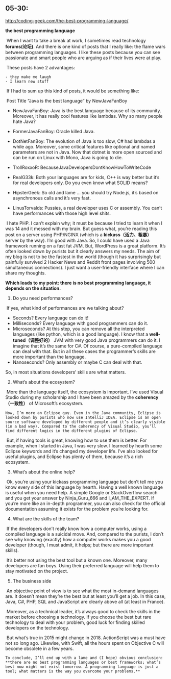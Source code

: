 ## 05-30:

http://coding-geek.com/the-best-programming-language/

**the best programming language**

​	When I want to take a break at work, I sometimes read technology **forums(论坛)**. And there is one kind of posts that I really like: the flame wars between programming languages. I like these posts because you can see passionate and smart people who are arguing as if their lives were at play.

​	These posts have 2 advantages:

	- they make me laugh
	- I learn new stuff



​	If I had to sum up this kind of posts, it would be something like:

​	Post Title “Java is the best language” by NewJavaFanBoy 

- NewJavaFanBoy: Java is the best language because of its community. Moreover, it has really cool features like lambdas. Why so many people hate Java?

- FormerJavaFanBoy: Oracle killed Java.

- DotNetFanBoy: The evolution of Java is too slow, C# had lambdas a while ago. Moreover, some critical features like optional and named parameters are not in Java. Now that dotnet is more open sourced and can be run on Linux with Mono, Java is going to die.

- TrollRoxxoR: BecauseJavaDevelopersDontKnowHowToWriteCode

- RealG33k: Both your languages are for kids, C++ is way better but it’s for real developers only. Do you even know what SOLID means?

- HipsterGeek: So old and lame … you should try Node.js, it’s based on asynchronous calls and it’s very fast.

- LinusTorvalds: Pussies, a real developer uses C or assembly. You can’t have performances with those high level shits.

 

​	I hate PHP. I can’t explain why; it must be because I tried to learn it when I was 14 and it messed with my brain. But guess what, you’re reading this post on a server using PHP/NGINX (which is a **kickass（活力、粗暴）** server by the way). I’m good with Java. So, I could have used a Java framework running on a fast fat JVM. But, WordPress is a great platform. It’s often looked down by purists but it clearly answers my needs. The aim of my blog is not to be the fastest in the world (though it has surprisingly but painfully survived 2 Hacker News and Reddit front pages involving 500 simultaneous connections). I just want a user-friendly interface where I can share my thoughts.



**Which leads to my point: there is no best programming language, it depends on the situation.**

 

1) Do you need performances?

​	If yes, what kind of performances are we talking about?

- Seconds? Every language can do it!
- Milliseconds? Every language with good programmers can do it.
- Microseconds? At this step, you can remove all the interpreted languages (like python, which is a good language). I know that a **well-tuned（调整好的）** JVM with very good Java programmers can do it. I imagine that it’s the same for C#. Of course, a pure-compiled language can deal with that. But in all these cases the programmer’s skills are more important than the language.
- Nanoseconds? Only assembly or maybe C can deal with that.

So, in most situations developers’ skills are what matters.



2) What’s about the ecosystem?

​	More than the language itself, the ecosystem is important. I’ve used Visual Studio during my scholarship and I have been amazed by the **coherency（一致性）** of Microsoft’s ecosystem.

 	Now, I’m more an Eclipse guy. Even in the Java community, Eclipse is looked down by purists who now use IntelliJ IDEA. Eclipse is an open source software developed by different people and it’s clearly visible (in a bad way). Compared to the coherency of Visual Studio, you’ll find different logics in the different plugins of Eclipse.

​	But, if having tools is great, knowing how to use them is better. For example, when I started in Java, I was very slow. I learned by hearth some Eclipse keywords and it’s changed my developer life. I’ve also looked for useful plugins, and Eclipse has plenty of them, because it’s a rich ecosystem.

 

3) What’s about the online help?

​	Ok, you’re using your kickass programming language but don’t tell me you know every side of this language by hearth. Having a well known language is useful when you need help. A simple Google or StackOverflow search and you get your answer by Ninja_Guru_666 and I_AM_THE_EXPERT. If you’re more like an in-depth programmer, you can also check for the official documentation assuming it exists for the problem you’re looking for.

 

4) What are the skills of the team?

​	If the developers don’t really know how a computer works, using a compiled language is a suicidal move. And, compared to the purists, I don’t see why knowing (exactly) how a computer works makes you a good developer (though, I must admit, it helps; but there are more important skills).

​	It’s better not using the best tool but a known one. Moreover, many developers are fan boys. Using their preferred language will help them to stay motivated on the project.

 

5) The business side

​	An objective point of view is to see what the most in-demand languages are. It doesn’t mean they’re the best but at least you’ll get a job. In this case, Java, C#, PHP, SQL and JavaScript are clearly above all (at least in France).

​	Moreover, as a technical leader, it’s always good to check the skills in the market before choosing a technology. If you choose the best but rare technology to deal with your problem, good luck for finding skilled developers on the technology.

​	But what’s true in 2015 might change in 2018. ActionScript was a must have not so long ago. Likewise, with Swift, all the hours spent on Objective C will become obsolete in a few years.

 

 	To conclude, I’ll end up with a lame and (I hope) obvious conclusion: **there are no best programming languages or best frameworks; what’s best now might not exist tomorrow. A programming language is just a tool; what matters is the way you overcome your problems.**
